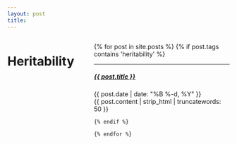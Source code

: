 ```yaml
---
layout: post
title: 
---
```


<div class="twelve columns"> 
 <h1 class="content-listing-header sans">Heritability</h1>
  
  <ul class="content">
    {% for post in site.posts %}
    {% if post.tags contains 'heritability' %}
        <hr class="slender">
        <a href="{{ post.url }}"><h5 class="contrast">{{ post.title }}</h5></a>
        <span class="smaller">{{ post.date | date: "%B %-d, %Y" }}</span>  <br/>
   {{ post.content | strip_html | truncatewords: 50 }}
    
    {% endif %}

    {% endfor %}
  </ul></div>

